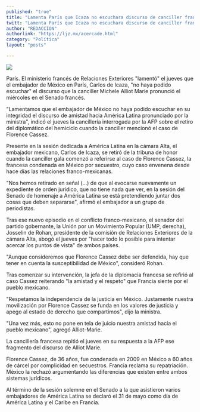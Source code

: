 ```yaml
---
published: "true"
title: "Lamenta París que Icaza no escuchara discurso de canciller francesa"
twitt: "Lamenta París que Icaza no escuchara discurso de canciller francesa"
author: "REDACCION"
authorlink: "https://ljz.mx/acercade.html"
category: "Política"
layout: "posts"

---
```

![](http://i.imgur.com/dXrn78em.jpg)




  París. El ministerio francés de Relaciones Exteriores "lamentó" el jueves que el embajador de México en París, Carlos de Icaza, "no haya podido escuchar" el discurso que la canciller Michele Alliot Marie pronunció el miércoles en el Senado francés.



  "Lamentamos que el embajador de México no haya podido escuchar en su integridad el discurso de amistad hacia América Latina pronunciado por la ministra", indicó el jueves la cancillería interrogada por la AFP sobre el retiro del diplomático del hemiciclo cuando la canciller mencionó el caso de Florence Cassez.



  Presente en la sesión dedicada a América Latina en la cámara Alta, el embajador mexicano, Carlos de Icaza, se retiró de la tribuna de honor cuando la canciller gala comenzó a referirse al caso de Florence Cassez, la francesa condenada en México por secuestro, cuyo caso envenena desde hace días las relaciones franco-mexicanas.



  "Nos hemos retirado en señal (...) de que al evocarse nuevamente un expediente de orden jurídico, que no tiene nada que ver, en la sesión del Senado de homenaje a América Latina se está pretendiendo juntar dos cosas que deben separarse", afirmó el embajador a un grupo de periodistas.



  Tras ese nuevo episodio en el conflicto franco-mexicano, el senador del partido gobernante, la Unión por un Movimiento Popular (UMP, derecha), Josselin de Rohan, presidente de la comisión de Relaciones Exteriores de la cámara Alta, abogó el jueves por "hacer todo lo posible para intentar acercar los puntos de vista" de ambos países.



  "Aunque consideremos que Florence Cassez debe ser defendida, hay que tener en cuenta la susceptibilidad de México", consideró Rohan.



  Tras comenzar su intervención, la jefa de la diplomacia francesa se refirió al caso Cassez reiterando "la amistad y el respeto" que Francia siente por el pueblo mexicano.



  "Respetamos la independencia de la justicia en México. Justamente nuestra movilización por Florence Cassez se funda en los valores de justicia y apego al estado de derecho que compartimos", dijo la ministra.



  "Una vez más, esto no pone en tela de juicio nuestra amistad hacia el pueblo mexicano", agregó Alliot-Marie.



  La cancillería francesa repitió el jueves en su respuesta a la AFP ese fragmento del discurso de Alliot Marie.



  Florence Cassez, de 36 años, fue condenada en 2009 en México a 60 años de cárcel por complicidad en secuestros. Francia reclama su repatriación. México la rechazó argumentando las diferencias que existen entre ambos sistemas jurídicos.



  Al término de la sesión solemne en el Senado a la que asistieron varios embajadores de América Latina se declaró el 31 de mayo como día de América Latina y el Caribe en Francia.


